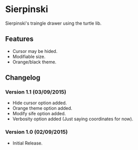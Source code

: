 # Sierpinski
Sierpinski's traingle drawer using the turtle lib.

## Features
* Cursor may be hided.
* Modifiable size.
* Orange/black theme.

## Changelog
### Version 1.1 (03/09/2015)
* Hide cursor option added.
* Orange theme option added.
* Modify sife option added.
* Verbosity option added (Just saying coordinates for now).

### Version 1.0 (02/09/2015)
* Initial Release.
